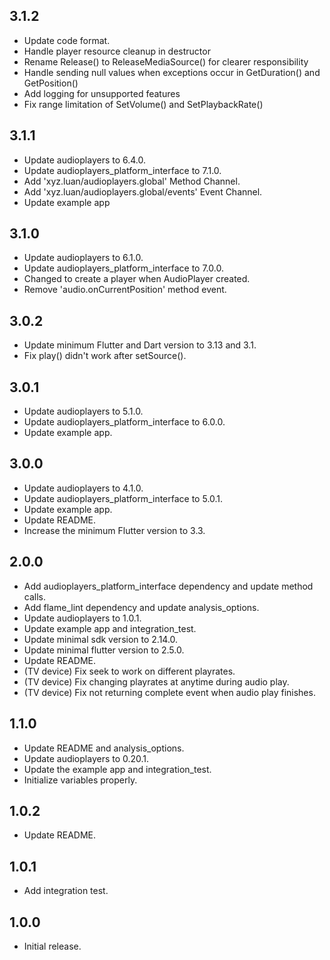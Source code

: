 ## 3.1.2

* Update code format.
* Handle player resource cleanup in destructor
* Rename Release() to ReleaseMediaSource() for clearer responsibility
* Handle sending null values when exceptions occur in GetDuration() and GetPosition()
* Add logging for unsupported features
* Fix range limitation of SetVolume() and SetPlaybackRate()


## 3.1.1

* Update audioplayers to 6.4.0.
* Update audioplayers_platform_interface to 7.1.0.
* Add 'xyz.luan/audioplayers.global' Method Channel.
* Add 'xyz.luan/audioplayers.global/events' Event Channel.
* Update example app

## 3.1.0

* Update audioplayers to 6.1.0.
* Update audioplayers_platform_interface to 7.0.0.
* Changed to create a player when AudioPlayer created.
* Remove 'audio.onCurrentPosition' method event.

## 3.0.2

* Update minimum Flutter and Dart version to 3.13 and 3.1.
* Fix play() didn't work after setSource().

## 3.0.1

* Update audioplayers to 5.1.0.
* Update audioplayers_platform_interface to 6.0.0.
* Update example app.

## 3.0.0

* Update audioplayers to 4.1.0.
* Update audioplayers_platform_interface to 5.0.1.
* Update example app.
* Update README.
* Increase the minimum Flutter version to 3.3.

## 2.0.0

* Add audioplayers_platform_interface dependency and update method calls.
* Add flame_lint dependency and update analysis_options.
* Update audioplayers to 1.0.1.
* Update example app and integration_test.
* Update minimal sdk version to 2.14.0.
* Update minimal flutter version to 2.5.0.
* Update README.
* (TV device) Fix seek to work on different playrates.
* (TV device) Fix changing playrates at anytime during audio play.
* (TV device) Fix not returning complete event when audio play finishes.

## 1.1.0

* Update README and analysis_options.
* Update audioplayers to 0.20.1.
* Update the example app and integration_test.
* Initialize variables properly.

## 1.0.2

* Update README.

## 1.0.1

* Add integration test.

## 1.0.0

* Initial release.

